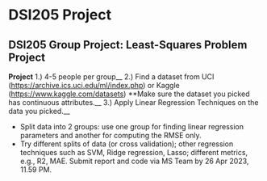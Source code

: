 # DSI205 Project

## DSI205 Group Project: Least-Squares Problem Project

**Project** 
1.) 4-5 people per group__
2.) Find a dataset from UCI (https://archive.ics.uci.edu/ml/index.php) or Kaggle (https://www.kaggle.com/datasets) **Make sure the dataset you picked has continuous attributes.__
3.) Apply Linear Regression Techniques on the data you picked.__

* Split data into 2 groups: use one group for finding linear regression parameters and another for computing the RMSE only.
* Try different splits of data (or cross validation); other regression techniques such as SVM, Ridge regression, Lasso; different metrics, e.g., R2, MAE. Submit report and code via MS Team by 26 Apr 2023, 11.59 PM.
